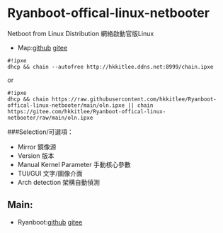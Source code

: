 # Ryanboot-offical-linux-netbooter
Netboot from Linux Distribution 
網絡啟動官版Linux
* Map:[github](https://github.com/hkkitlee/Ryanboot/blob/main/map) [gitee](https://gitee.com/hkkitlee/Ryanboot/blob/main/map)
```
#!ipxe
dhcp && chain --autofree http://hkkitlee.ddns.net:8999/chain.ipxe
```
or
```
#!ipxe
dhcp && chain https://raw.githubusercontent.com/hkkitlee/Ryanboot-offical-linux-netbooter/main/oln.ipxe || chain https://gitee.com/hkkitlee/Ryanboot-offical-linux-netbooter/raw/main/oln.ipxe
```
###Selection/可選項：
* Mirror 鏡像源
* Version 版本
* Manual Kernel Parameter 手動核心參數
* TUI/GUI 文字/圖像介面
* Arch detection 架構自動偵測

## Main:
* Ryanboot:[github](https://github.com/hkkitlee/Ryanboot) [gitee](https://gitee.com/hkkitlee/Ryanboot)

